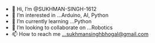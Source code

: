 - 👋 Hi, I’m @SUKHMAN-SINGH-1612
- 👀 I’m interested in ...Arduino, AI, Python
- 🌱 I’m currently learning ...Python
- 💞️ I’m looking to collaborate on ...Robotics
- 📫 How to reach me ...sukhmansinghbhogal@gmail.com

<!---
SUKHMAN-SINGH-1612/SUKHMAN-SINGH-1612 is a ✨ special ✨ repository because its `README.md` (this file) appears on your GitHub profile.
You can click the Preview link to take a look at your changes.
--->
